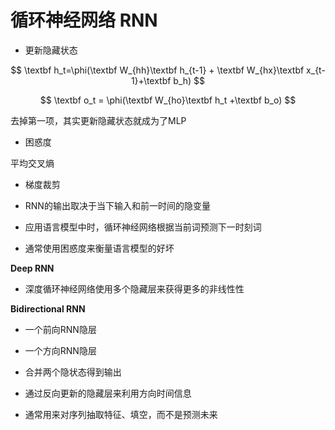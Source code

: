 # 循环神经网络 RNN



- 更新隐藏状态

$$
\textbf h_t=\phi(\textbf W_{hh}\textbf h_{t-1} + \textbf W_{hx}\textbf x_{t-1}+\textbf b_h)
$$

$$
\textbf o_t = \phi(\textbf W_{ho}\textbf h_t +\textbf b_o)
$$

去掉第一项，其实更新隐藏状态就成为了MLP



- 困惑度

平均交叉熵 

- 梯度裁剪



- RNN的输出取决于当下输入和前一时间的隐变量
- 应用语言模型中时，循环神经网络根据当前词预测下一时刻词
- 通常使用困惑度来衡量语言模型的好坏



**Deep RNN**

- 深度循环神经网络使用多个隐藏层来获得更多的非线性性

**Bidirectional RNN**

- 一个前向RNN隐层
- 一个方向RNN隐层
- 合并两个隐状态得到输出



- 通过反向更新的隐藏层来利用方向时间信息
- 通常用来对序列抽取特征、填空，而不是预测未来